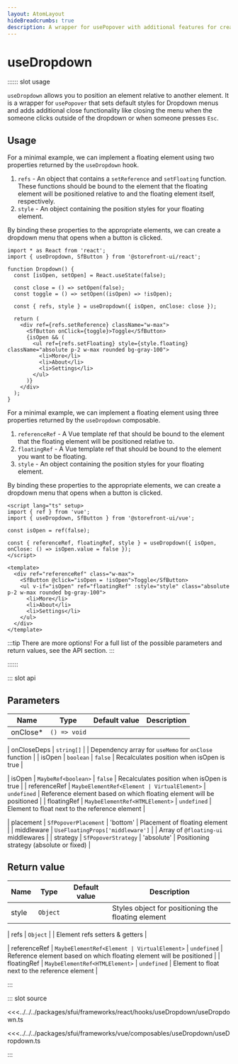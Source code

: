 ```yaml
---
layout: AtomLayout
hideBreadcrumbs: true
description: A wrapper for usePopover with additional features for creating dropdown menus.
---
```


# useDropdown

:::::: slot usage

`useDropdown` allows you to position an element relative to another element. It is a wrapper for `usePopover` that sets default styles for Dropdown menus and adds additional close functionality like closing the menu when the someone clicks outside of the dropdown or when someone presses `Esc`.

## Usage

For a minimal example, we can implement a floating element using two properties returned by the `useDropdown` hook.

1. `refs` - An object that contains a `setReference` and `setFloating` function. These functions should be bound to the element that the floating element will be positioned relative to and the floating element itself, respectively.
2. `style` - An object containing the position styles for your floating element.

By binding these properties to the appropriate elements, we can create a dropdown menu that opens when a button is clicked.

<!-- react -->
```tsx
import * as React from 'react';
import { useDropdown, SfButton } from '@storefront-ui/react';

function Dropdown() {
  const [isOpen, setOpen] = React.useState(false);

  const close = () => setOpen(false);
  const toggle = () => setOpen((isOpen) => !isOpen);

  const { refs, style } = useDropdown({ isOpen, onClose: close });

  return (
    <div ref={refs.setReference} className="w-max">
      <SfButton onClick={toggle}>Toggle</SfButton>
      {isOpen && (
        <ul ref={refs.setFloating} style={style.floating} className="absolute p-2 w-max rounded bg-gray-100">
          <li>More</li>
          <li>About</li>
          <li>Settings</li>
        </ul>
      )}
    </div>
  );
}
```
<!-- end react -->

<!-- vue -->
For a minimal example, we can implement a floating element using three properties returned by the `useDropdown` composable.

1. `referenceRef` - A Vue template ref that should be bound to the element that the floating element will be positioned relative to.
2. `floatingRef` - A Vue template ref that should be bound to the element you want to be floating.
3. `style` - An object containing the position styles for your floating element.

By binding these properties to the appropriate elements, we can create a dropdown menu that opens when a button is clicked.

```vue
<script lang="ts" setup>
import { ref } from 'vue';
import { useDropdown, SfButton } from '@storefront-ui/vue';

const isOpen = ref(false);

const { referenceRef, floatingRef, style } = useDropdown({ isOpen, onClose: () => isOpen.value = false });
</script>

<template>
  <div ref="referenceRef" class="w-max">
    <SfButton @click="isOpen = !isOpen">Toggle</SfButton>
    <ul v-if="isOpen" ref="floatingRef" :style="style" class="absolute p-2 w-max rounded bg-gray-100">
      <li>More</li>
      <li>About</li>
      <li>Settings</li>
    </ul>
  </div>
</template>
```
<!-- end vue -->

:::tip There are more options!
For a full list of the possible parameters and return values, see the API section.
:::

::::::

::: slot api

## Parameters

| Name      | Type                     | Default value | Description                               |
| --------- | ------------------------ | ------------- | ----------------------------------------- |
| onClose\* | `() => void`             |               |                                           |
<!-- react -->
| onCloseDeps | `string[]`             |               | Dependency array for `useMemo` for `onClose` function |
| isOpen  | `boolean`                |  `false`             | Recalculates position when isOpen is true |
<!-- end react -->
<!-- vue -->
| isOpen  | `MaybeRef<boolean>`                |  `false`             | Recalculates position when isOpen is true |
| referenceRef  | `MaybeElementRef<Element | VirtualElement>` | `undefined`              | Reference element based on which floating element will be positioned  |
| floatingRef  | `MaybeElementRef<HTMLElement>` | `undefined`              | Element to float next to the reference element  |
<!-- end vue -->
| placement | `SfPopoverPlacement`    | 'bottom'      | Placement of floating element              |
| middleware    | `UseFloatingProps['middleware']`                 |              | Array of `@floating-ui` middlewares |
| strategy | `SfPopoverStrategy`    | 'absolute'      | Positioning strategy (absolute or fixed)              |

## Return value

| Name  | Type           | Default value | Description |
| ----- | -------------- | ------------- | ----------- |
| style | `Object` |               | Styles object for positioning the floating element            |
<!-- react -->
| refs  | `Object`   |               | Element refs setters & getters            |
<!-- end react -->
<!-- vue -->
| referenceRef  | `MaybeElementRef<Element | VirtualElement>` | `undefined`              | Reference element based on which floating element will be positioned  |
| floatingRef  | `MaybeElementRef<HTMLElement>` | `undefined`              | Element to float next to the reference element  |
<!-- end vue -->
:::

::: slot source
<SourceCode>

<!-- react -->
<<<../../../packages/sfui/frameworks/react/hooks/useDropdown/useDropdown.ts
<!-- end react -->
<!-- vue -->
<<<../../../packages/sfui/frameworks/vue/composables/useDropdown/useDropdown.ts
<!-- end vue -->

</SourceCode>
:::
